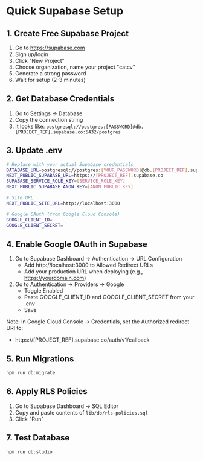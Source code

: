 # Quick Supabase Setup

## 1. Create Free Supabase Project
1. Go to https://supabase.com
2. Sign up/login
3. Click "New Project"
4. Choose organization, name your project "catcv"
5. Generate a strong password
6. Wait for setup (2-3 minutes)

## 2. Get Database Credentials
1. Go to Settings → Database
2. Copy the connection string
3. It looks like: `postgresql://postgres:[PASSWORD]@db.[PROJECT_REF].supabase.co:5432/postgres`

## 3. Update .env
```bash
# Replace with your actual Supabase credentials
DATABASE_URL=postgresql://postgres:[YOUR_PASSWORD]@db.[PROJECT_REF].supabase.co:5432/postgres
NEXT_PUBLIC_SUPABASE_URL=https://[PROJECT_REF].supabase.co
SUPABASE_SERVICE_ROLE_KEY=[SERVICE_ROLE_KEY]
NEXT_PUBLIC_SUPABASE_ANON_KEY=[ANON_PUBLIC_KEY]

# Site URL
NEXT_PUBLIC_SITE_URL=http://localhost:3000

# Google OAuth (from Google Cloud Console)
GOOGLE_CLIENT_ID=
GOOGLE_CLIENT_SECRET=
```

## 4. Enable Google OAuth in Supabase
1. Go to Supabase Dashboard → Authentication → URL Configuration
   - Add http://localhost:3000 to Allowed Redirect URLs
   - Add your production URL when deploying (e.g., https://yourdomain.com)
2. Go to Authentication → Providers → Google
   - Toggle Enabled
   - Paste GOOGLE_CLIENT_ID and GOOGLE_CLIENT_SECRET from your .env
   - Save

Note: In Google Cloud Console → Credentials, set the Authorized redirect URI to:
- https://[PROJECT_REF].supabase.co/auth/v1/callback

## 5. Run Migrations
```bash
npm run db:migrate
```

## 6. Apply RLS Policies
1. Go to Supabase Dashboard → SQL Editor
2. Copy and paste contents of `lib/db/rls-policies.sql`
3. Click "Run"

## 7. Test Database
```bash
npm run db:studio
```